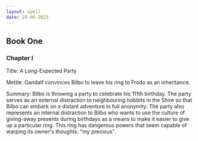```yaml
---
layout: spell
date: 29-08-2025
---
```


## Book One

### Chapter I

Title: A Long-Expected Party

Mettle: Gandalf convinces Bilbo to leave his ring to Frodo as an inheritance.

Summary:  Bilbo is throwing a party to celebrate his 111th birthday.  The party serves as an external distraction to neighbouring hobbits in the Shire so that Bilbo can embark on a distant adventure in full anonymity.  The party also represents an internal distraction to Bilbo who wants to use the culture of giving-away presents during birthdays as a means to make it easier to give up a particular ring.  This ring has dangerous powers that seem capable of warping its owner's thoughts: "my precious".